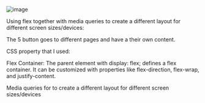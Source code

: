 ![image](https://github.com/user-attachments/assets/7e7728b0-a9f3-4abe-be1d-ff64fa171395)


Using flex together with media queries to create a different layout for different screen sizes/devices:

The 5 button goes to different pages and have a their own content.

CSS property that I used:

 Flex Container: The parent element with display: flex; defines a flex container. It can be customized with properties like flex-direction, flex-wrap, and justify-content.

Media queries for to create a different layout for different screen sizes/devices
